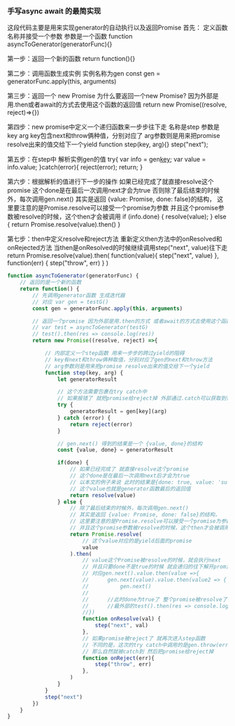 ### 手写async await 的最简实现
 这段代码主要是用来实现generator的自动执行以及返回Promise
 首先： 定义函数名称并接受一个参数
        参数是一个函数
         function asyncToGenerator(generatorFunc){}

 第一步：返回一个新的函数
         return function(){}

 第二步：调用函数生成实例
         实例名称为gen
         const gen = generatorFunc.apply(this, arguments)

 第三步：返回一个 new Promise
         为什么要返回一个new Promise?
             因为外部是用.then或者await的方式去使用这个函数的返回值
         return new Promise((resolve, reject)=>{})

 第四步：new promise中定义一个递归函数来一步步往下走
         名称是step 参数是key arg
         key包含next和throw俩种值，分别对应了
         arg参数则是用来把promise resolve出来的值交给下一个yield
         function step(key, arg){}
         step("next");

 第五步：在step中 解析实例gen的值
         try{
             var info = gen[key](arg);
             var value = info.value;
         }catch(error){
             reject(error);
             return;
         }

 第六步：根据解析的值进行下一步的操作
         如果已经完成了就直接resolve这个promise
         这个done是在最后一次调用next才会为true
         否则除了最后结束的时候外，每次调用gen.next()
         其实是返回 {value: Promise, done: false}的结构，
         这里要注意的是Promise.resolve可以接受一个promise为参数
         并且这个promise参数被resolve的时候，这个then才会被调用
         if (info.done) {
             resolve(value);
         } else {
             return Promise.resolve(value).then()
         }

第七步：then中定义resolve和reject方法
         重新定义then方法中的onResolved和onRejected方法
         当then是onResolved的时候继续调用step("next", value)往下走
         return Promise.resolve(value).then(
             function(value){
                 step("next", value)
             },
             function(err) {
                 step("throw", err)
             }
         )

```JavaScript
function asyncToGenerator(generatorFunc) {
    // 返回的是一个新的函数
    return function() {
        // 先调用generator函数 生成迭代器
        // 对应 var gen = testG()
        const gen = generatorFunc.apply(this, arguments)

        // 返回一个promise 因为外部是用.then的方式 或者await的方式去使用这个函数的返回值的
        // var test = asyncToGenerator(testG)
        // test().then(res => console.log(res))
        return new Promise((resolve, reject) =>{

            // 内部定义一个step函数 用来一步步的跨过yield的阻碍
            // key有next和throw俩种取值，分别对应了gen的next和throw方法
            // arg参数则是用来把promise resolve出来的值交给下一个yield
            function step(key, arg) {
                let generatorResult

                // 这个方法需要包裹在try catch中
                // 如果报错了 就把promise给reject掉 外部通过.catch可以获取到错误
                try {
                    generatorResult = gen[key](arg)
                } catch (error) {
                    return reject(error)
                }

                // gen.next() 得到的结果是一个 {value, done}的结构
                const {value, done} = generatorResult

                if(done) {
                    // 如果已经完成了 就直接resolve这个promise
                    // 这个done是在最后一次调用next后才会为true
                    // 以本文的例子来说 此时的结果是{done: true, value: 'success'}
                    // 这个value也就是generator函数最后的返回值
                    return resolve(value)
                } else {
                    // 除了最后结束的时候外，每次调用gen.next()
                    // 其实是返回 {value: Promise, done: false}的结构，
                    // 这里要注意的是Promise.resolve可以接受一个promise为参数
                    // 并且这个promise参数被resolve的时候，这个then才会被调用
                    return Promise.resolve(
                        // 这个value对应的是yield后面的promise
                        value
                    ).then(
                        // value这个Promise被resolve的时候，就会执行next
                        // 并且只要done不是true的时候 就会递归的往下解开promise
                        // 对应gen.next().value.then(value =>{
                        //      gen.next(value).value.then(value2 => {
                        //          gen.next()
                        //
                        //      //此时done为true了 整个promise被resolve了
                        //      //最外部的test().then(res => console.log(res))的then就开始执行了
                        //})
                        function onResolve(val) {
                            step("next", val)
                        },
                        // 如果promise被reject了 就再次进入step函数
                        // 不同的是，这次的try catch中调用的是gen.throw(err)
                        // 那么自然就被catch到 然后把promise给reject掉
                        function onReject(err){
                            step("throw", err)
                        },
                    )
                }
            }
            step("next")
        })
    }
}
```